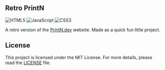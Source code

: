 ## Retro PrintN
![HTML5](https://img.shields.io/badge/html5-%23E34F26.svg?style=for-the-badge&logo=html5&logoColor=white)
![JavaScript](https://img.shields.io/badge/javascript-F7DF1E.svg?style=for-the-badge&logo=javascript&logoColor=black)
![CSS3](https://img.shields.io/badge/css3-1572B6.svg?style=for-the-badge&logo=css3&logoColor=white)

A retro version of the [PrintN.dev](https://printn.dev) website. Made as a quick fun little project.

## License
This project is licensed under the MIT License. For more details, please read the [LICENSE](./LICENSE.md) file.